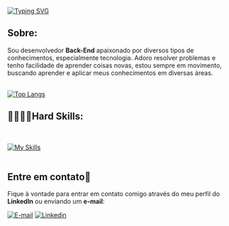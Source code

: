 
[![Typing SVG](https://readme-typing-svg.demolab.com?font=Fira+Code&weight=500&size=22&pause=1000&color=34AD00&center=falso&vCenter=falso&repeat=verdadeiro&width=435&lines=Ol%C3%A1%2C+meu+nome+%C3%A9+%3D%3E+Lamonier;Seja+bem+vindo+ao+meu+Perfil!+%F0%9F%98%8A)](https://git.io/typing-svg)

## Sobre:
Sou desenvolvedor **Back-End** apaixonado por diversos tipos de conhecimentos, especialmente tecnologia.
Adoro resolver problemas e tenho facilidade de aprender coisas novas, estou sempre em movimento,
buscando aprender e aplicar meus conhecimentos em diversas áreas.
<br/>
<br/>

[![Top Langs](https://github-readme-stats.vercel.app/api/top-langs/?username=Lamonier-Barbosa&layout=donut&bg_color=292929&border_color=34AD00)](https://github.com/anuraghazra/github-readme-stats)

## 🚀👨🏻‍💻Hard Skills:
<br/>

[![My Skills](https://skillicons.dev/icons?i=js,html,postgres,git,nodejs,python)](https://skillicons.dev)
<br/>
<br/>
## Entre em contato📲

Fique à vontade para entrar em contato comigo através do meu perfil do **LinkedIn** ou enviando um **e-mail**:

[![E-mail](https://img.shields.io/badge/Microsoft_Outlook-0078D4?style=for-the-badge&logo=microsoft-outlook&logoColor=white)](mailto:lamoni_lr@hotmail.com)
[![Linkedin](https://img.shields.io/badge/LinkedIn-0077B5?style=for-the-badge&logo=linkedin&logoColor=white)](https://www.linkedin.com/in/lamonier-barbosa/)
